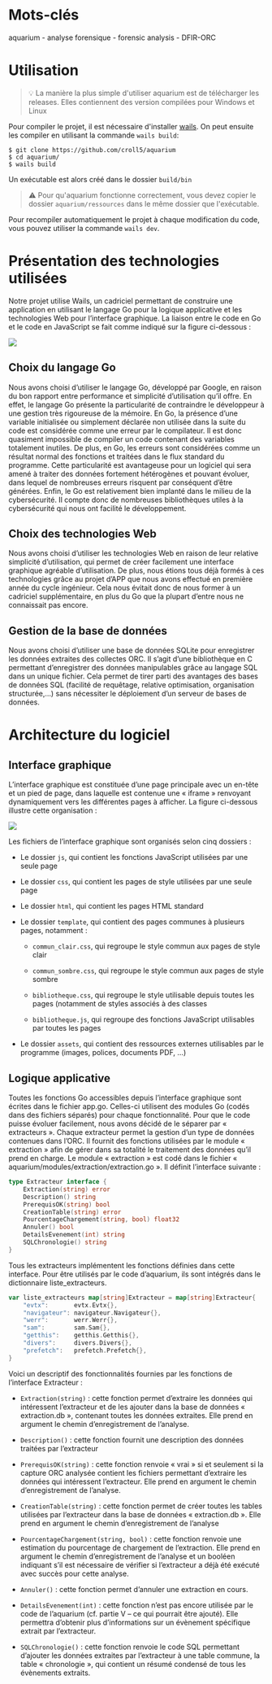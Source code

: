 # Mots-clés

aquarium - analyse forensique - forensic analysis - DFIR-ORC 

# Utilisation

> 💡 La manière la plus simple d'utiliser aquarium est de télécharger les releases. Elles contiennent des version compilées pour Windows et Linux

Pour compiler le projet, il est nécessaire d'installer [wails](https://wails.io/docs/gettingstarted/installation). On peut ensuite les compiler en utilisant la commande `wails build`:
```shell
$ git clone https://github.com/croll5/aquarium
$ cd aquarium/
$ wails build
```
Un exécutable est alors créé dans le dossier `build/bin`

> ⚠️ Pour qu'aquarium fonctionne correctement, vous devez copier le dossier `aquarium/ressources` dans le même dossier que l'exécutable.

Pour recompiler automatiquement le projet à chaque modification du code, vous pouvez utiliser la commande `wails dev`.

# Présentation des technologies utilisées

Notre projet utilise Wails, un cadriciel permettant de construire une application en utilisant le langage Go pour la logique applicative et les technologies Web pour l’interface graphique. La liaison entre le code en Go et le code en JavaScript se fait comme indiqué sur la figure ci-dessous :

![](documentation/Explication_wails.png)

## Choix du langage Go

Nous avons choisi d’utiliser le langage Go, développé par Google, en raison du bon rapport entre performance et simplicité d’utilisation qu’il offre. En effet, le langage Go présente la particularité de contraindre le développeur à une gestion très rigoureuse de la mémoire. En Go, la présence d’une variable initialisée ou simplement déclarée non utilisée dans la suite du code est considérée comme une erreur par le compilateur. Il est donc quasiment impossible de compiler un code contenant des variables totalement inutiles. 
De plus, en Go, les erreurs sont considérées comme un résultat normal des fonctions et traitées dans le flux standard du programme. Cette particularité est avantageuse pour un logiciel qui sera amené à traiter des données fortement hétérogènes et pouvant évoluer, dans lequel de nombreuses erreurs risquent par conséquent d’être générées. 
Enfin, le Go est relativement bien implanté dans le milieu de la cybersécurité. Il compte donc de nombreuses bibliothèques utiles à la cybersécurité qui nous ont facilité le développement. 

## Choix des technologies Web

Nous avons choisi d’utiliser les technologies Web en raison de leur relative simplicité d’utilisation, qui permet de créer facilement une interface graphique agréable d’utilisation. De plus, nous étions tous déjà formés à ces technologies grâce au projet d’APP que nous avons effectué en première année du cycle ingénieur. Cela nous évitait donc de nous former à un cadriciel supplémentaire, en plus du Go que la plupart d’entre nous ne connaissait pas encore.

## Gestion de la base de données

Nous avons choisi d’utiliser une base de données SQLite pour enregistrer les données extraites des collectes ORC. Il s’agit d’une bibliothèque en C permettant d’enregistrer des données manipulables grâce au langage SQL dans un unique fichier. Cela permet de tirer parti des avantages des bases de données SQL (facilité de requêtage, relative optimisation, organisation structurée,…) sans nécessiter le déploiement d’un serveur de bases de données. 

# Architecture du logiciel

## Interface graphique

L’interface graphique est constituée d’une page principale avec un en-tête et un pied de page, dans laquelle est contenue une « iframe » renvoyant dynamiquement vers les différentes pages à afficher. La figure ci-dessous illustre cette organisation :

![](documentation/explication_IG.png)

Les fichiers de l’interface graphique sont organisés selon cinq dossiers : 

- Le dossier ``js``, qui contient les fonctions JavaScript utilisées par une seule page

- Le dossier ``css``, qui contient les pages de style utilisées par une seule page

- Le dossier ``html``, qui contient les pages HTML standard

- Le dossier ``template``, qui contient des pages communes à plusieurs pages, notamment :
  
  - ``commun_clair.css``, qui regroupe le style commun aux pages de style clair
  
  - ``commun_sombre.css``, qui regroupe le style commun aux pages de style sombre
  
  - ``bibliotheque.css``, qui regroupe le style utilisable depuis toutes les pages (notamment de styles associés à des classes
  
  - ``bibliotheque.js``, qui regroupe des fonctions JavaScript utilisables par toutes les pages

- Le dossier ``assets``, qui contient des ressources externes utilisables par le programme (images, polices, documents PDF, …)

## Logique applicative

Toutes les fonctions Go accessibles depuis l’interface graphique sont écrites dans le fichier app.go. Celles-ci utilisent des modules Go (codés dans des fichiers séparés) pour chaque fonctionnalité. 
Pour que le code puisse évoluer facilement, nous avons décidé de le séparer par « extracteurs ». Chaque extracteur permet la gestion d’un type de données contenues dans l’ORC. Il fournit des fonctions utilisées par le module « extraction » afin de gérer dans sa totalité le traitement des données qu’il prend en charge. 
Le module « extraction » est codé dans le fichier « aquarium/modules/extraction/extraction.go ». Il définit l’interface suivante : 

```go
type Extracteur interface {
    Extraction(string) error
    Description() string
    PrerequisOK(string) bool
    CreationTable(string) error
    PourcentageChargement(string, bool) float32
    Annuler() bool
    DetailsEvenement(int) string
    SQLChronologie() string
}
```

Tous les extracteurs implémentent les fonctions définies dans cette interface. Pour être utilisés par le code d’aquarium, ils sont intégrés dans le dictionnaire liste_extracteurs. 

```go
var liste_extracteurs map[string]Extracteur = map[string]Extracteur{
    "evtx":       evtx.Evtx{}, 
    "navigateur": navigateur.Navigateur{},
    "werr":       werr.Werr{},
    "sam":        sam.Sam{}, 
    "getthis":    getthis.Getthis{},
    "divers":     divers.Divers{},
    "prefetch":   prefetch.Prefetch{},
}
```

Voici un descriptif des fonctionnalités fournies par les fonctions de l’interface Extracteur :

- ``Extraction(string)`` : cette fonction permet d’extraire les données qui intéressent l’extracteur et de les ajouter dans la base de données « extraction.db », contenant toutes les données extraites. Elle prend en argument le chemin d’enregistrement de l’analyse.

- ``Description()`` : cette fonction fournit une description des données traitées par l’extracteur

- ``PrerequisOK(string)`` : cette fonction renvoie « vrai » si et seulement si la capture ORC analysée contient les fichiers permettant d’extraire les données qui intéressent l’extracteur. Elle prend en argument le chemin d’enregistrement de l’analyse. 

- ``CreationTable(string)`` : cette fonction permet de créer toutes les tables utilisées par l’extracteur dans la base de données « extraction.db ». Elle prend en argument le chemin d’enregistrement de l’analyse

- ``PourcentageChargement(string, bool)`` : cette fonction renvoie une estimation du pourcentage de chargement de l’extraction. Elle prend en argument le chemin d’enregistrement de l’analyse et un booléen indiquant s’il est nécessaire de vérifier si l’extracteur a déjà été exécuté avec succès pour cette analyse.

- ``Annuler()`` : cette fonction permet d’annuler une extraction en cours.

- ``DetailsEvenement(int)`` : cette fonction n’est pas encore utilisée par le code de l’aquarium (cf. partie V – ce qui pourrait être ajouté). Elle permettra d’obtenir plus d’informations sur un évènement spécifique extrait par l’extracteur.

- ``SQLChronologie()`` : cette fonction renvoie le code SQL permettant d’ajouter les données extraites par l’extracteur à une table commune, la table « chronologie », qui contient un résumé condensé de tous les évènements extraits.  
